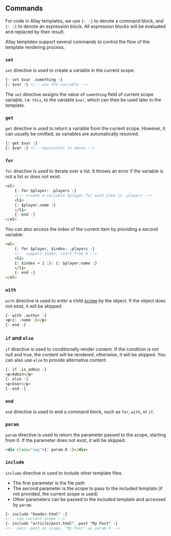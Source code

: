 ## Commands

For code in Allay templates, we use `{- -}` to denote a command block, and `{: :}` to denote an expression block. All expression blocks will be evaluated and replaced by their result.

Allay templates support several commands to control the flow of the template rendering process.

### `set`

`set` directive is used to create a variable in the current scope.

```html
{- set $var .something -}
{: $var :} <!-- use the variable -->
```

The `set` directive assigns the value of `something` field of current scope variable, i.e. `this`, to the variable `$var`, which can then be used later in the template.

### `get`

`get` directive is used to return a variable from the current scope. However, it can usually be omitted, as variables are automatically resolved.

```html
{: get $var :}
{: $var :} <!-- equivalent to above -->
```

### `for`

`for` directive is used to iterate over a list. It throws an error if the variable is not a list or does not exist.

```html
<ul>
    {- for $player: .players -}
    <!-- create a variable $player for each item in .players -->
    <li>
    {: $player.name :}
    </li>
    {- end -}
</ul>
```

You can also access the index of the current item by providing a second variable:

```html
<ul>
    {- for $player, $index: .players -}
    <!-- support index, start from 0 -->
    <li>
    {: $index + 1 :}: {: $player.name :}
    </li>
    {- end -}
</ul>
```

### `with`

`with` directive is used to enter a child [scope](./scope.md) by the object. If the object does not exist, it will be skipped.

```html
{- with .author -}
<p>{: .name :}</p>
{- end -}
```

### `if` and `else`

`if` directive is used to conditionally render content. If the condition is not null and true, the content will be rendered; otherwise, it will be skipped. You can also use `else` to provide alternative content.

```html
{- if .is_admin -}
<p>Admin</p>
{- else -}
<p>User</p>
{- end -}
```

### `end`

`end` directive is used to end a command block, such as `for`, `with`, or `if`.

### `param`

`param` directive is used to return the parameter passed to the scope, starting from 0. If the parameter does not exist, it will be skipped.

```html
<div class="say">{: param.0 :}</div>
```

### `include`

`include` directive is used to include other template files.

- The first parameter is the file path
- The second parameter is the scope to pass to the included template (if not provided, the current scope is used)
- Other parameters can be passed to the included template and accessed by `param`.

```html
{- include "header.html" -}
<!-- use current scope -->
{- include "article/post.html" .post "My Post" -}
<!-- pass .post as scope, "My Post" as param 0 -->
```
